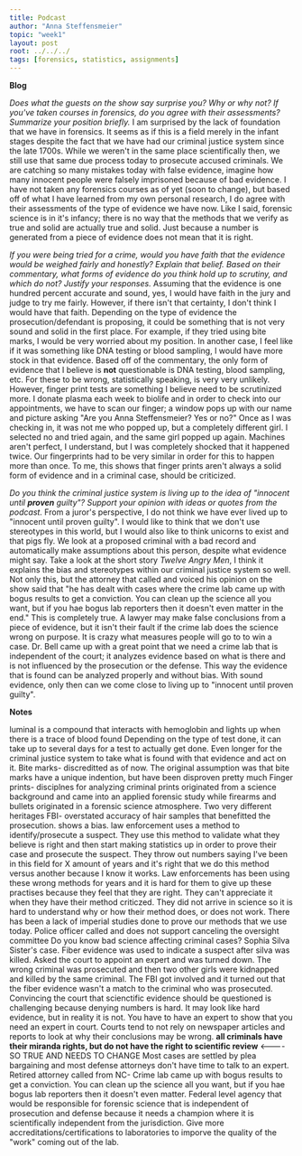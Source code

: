 ```yaml
---
title: Podcast
author: "Anna Steffensmeier"
topic: "week1"
layout: post
root: ../../../
tags: [forensics, statistics, assignments]
---
```


**Blog**

*Does what the guests on the show say surprise you? Why or why not? If you've taken courses in forensics, do you agree with their assessments? Summarize your position briefly.* 
I am surprised by the lack of foundation that we have in forensics. It seems as if this is a field merely in the infant stages despite the fact that we have had our criminal justice system since the late 1700s. While we weren't in the same place scientifically then, we still use that same due process today to prosecute accused criminals. We are catching so many mistakes today with false evidence, imagine how many innocent people were falsely imprisoned because of bad evidence. 
I have not taken any forensics courses as of yet (soon to change), but based off of what I have learned from my own personal research, I do agree with their assessments of the type of evidence we have now. Like I said, forensic science is in it's infancy; there is no way that the methods that we verify as true and solid are actually true and solid. Just because a number is generated from a piece of evidence does not mean that it is right. 

*If you were being tried for a crime, would you have faith that the evidence would be weighed fairly and honestly? Explain that belief. Based on their commentary, what forms of evidence do you think hold up to scrutiny, and which do not? Justify your responses.*
Assuming that the evidence is one hundred percent accurate and sound, yes, I would have faith in the jury and judge to try me fairly. However, if there isn't that certainty, I don't think I would have that faith. Depending on the type of evidence the prosecution/defendant is proposing, it could be something that is not very sound and solid in the first place. For example, if they tried using bite marks, I would be very worried about my position. In another case, I feel like if it was something like DNA testing or blood sampling, I would have more stock in that evidence. 
Based off of the commentary, the only form of evidence that I believe is **not** questionable is DNA testing, blood sampling, etc. For these to be wrong, statistically speaking, is very very unlikely. However, finger print tests are something I believe need to be scrutinized more. I donate plasma each week to biolife and in order to check into our appointments, we have to scan our finger; a window pops up with our name and picture asking "Are you Anna Steffensmeier? Yes or no?" Once as I was checking in, it was not me who popped up, but a completely different girl. I selected no and tried again, and the same girl popped up again. Machines aren't perfect, I understand, but I was completely shocked that it happened twice. Our fingerprints had to be very similar in order for this to happen more than once. To me, this shows that finger prints aren't always a solid form of evidence and in a criminal case, should be criticized.

*Do you think the criminal justice system is living up to the idea of "innocent until **proven** guilty"? Support your opinion with ideas or quotes from the podcast.*
From a juror's perspective, I do not think we have ever lived up to "innocent until proven guilty". I would like to think that we don't use stereotypes in this world, but I would also like to think unicorns to exist and that pigs fly. We look at a proposed criminal with a bad record and automatically make assumptions about this person, despite what evidence might say. Take a look at the short story *Twelve Angry Men*, I think it explains the bias and stereotypes within our criminal justice system so well. 
Not only this, but the attorney that called and voiced his opinion on the show said that "he has dealt with cases where the crime lab came up with bogus results to get a conviction. You can clean up the science all you want, but if you hae bogus lab reporters then it doesn't even matter in the end." This is completely true. A lawyer may make false conclusions from a piece of evidence, but it isn't their fault if the crime lab does the science wrong on purpose. It is crazy what measures people will go to to win a case. Dr. Bell came up with a great point that we need a crime lab that is independent of the court; it analyzes evidence based on what is there and is not influenced by the prosecution or the defense. This way the evidence that is found can be analyzed properly and without bias. With sound evidence, only then can we come close to living up to "innocent until proven guilty".

 **Notes**

luminal is a compound that interacts with hemoglobin and lights up when there is a trace of blood found
Depending on the type of test done, it can take up to several days for a test to actually get done. Even longer for the criminal justice system to take what is found with that evidence and act on it. 
Bite marks- discreditted as of now. The original assumption was that bite marks have a unique indention, but have been disproven pretty much
Finger prints- disciplnes for analyzing criminal prints originated from a science background and came into an applied forensic study while firearms and bullets originated in a forensic science atmosphere. Two very different heritages
FBI- overstated accuracy of hair samples that benefitted the prosecution. shows a bias. law enforcement uses a method to identify/prosecute a suspect. They use this method to validate what they believe is right and then start making statistics up  in order to prove their case and prosecute the suspect. They throw out numbers saying I've been in this field for X amount of years and it's right that we do this method versus another because I know it works. Law enforcements has been using these wrong methods for years and it is hard for them to give up these practises because they feel that they are right. They can't appreciate it when they have their method criticzed. They did not arrive in science so it is hard to understand why or how their method does, or does not work. There has been a lack of imperial studies done to prove our methods that we use today.
Police officer called and does not support canceling the oversight committee
Do you know bad science affecting criminal cases?
Sophia Silva Sister's case. Fiber evidence was used to indicate a suspect after silva was killed. Asked the court to appoint an expert and was turned down. The wrong criminal was prosecuted and then two other girls were kidnapped and killed by the same criminal. The FBI got involved and it turned out that the fiber evidence wasn't a match to the criminal who was prosecuted. Convincing the court that scienctific evidence should be questioned is challenging because denying numbers is hard. It may look like hard evidence, but in reality it is not. You have to have an expert to show that you need an expert in court. Courts tend to not rely on newspaper articles and reports to look at why their conclusions may be wrong. 
**all criminals have their miranda rights, but do not have the right to scientific review** <---- SO TRUE AND NEEDS TO CHANGE
Most cases are settled by plea bargaining and most defense attorneys don't have time to talk to an expert. 
Retired attorney called from NC- Crime lab came up with bogus results to get a conviction. You can clean up the science all you want, but if you hae bogus lab reporters then it doesn't even matter.
Federal level agency that would be responsible for forensic science that is independent of prosecution and defense because it needs a champion where it is scientifically independent from the jurisdiction. Give more accreditations/certifications to laboratories to imporve the quality of the "work" coming out of the lab. 

